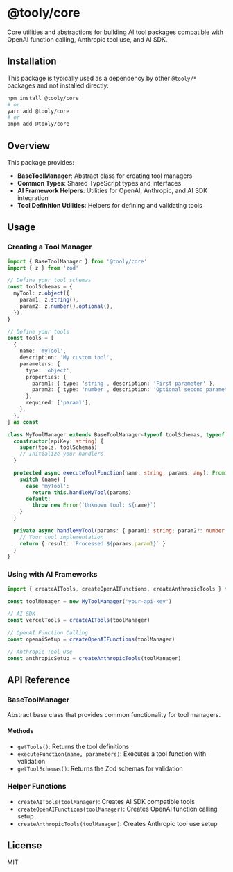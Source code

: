 # @tooly/core

Core utilities and abstractions for building AI tool packages compatible with OpenAI function calling, Anthropic tool use, and AI SDK.

## Installation

This package is typically used as a dependency by other `@tooly/*` packages and not installed directly:

```bash
npm install @tooly/core
# or
yarn add @tooly/core
# or
pnpm add @tooly/core
```

## Overview

This package provides:

- **BaseToolManager**: Abstract class for creating tool managers
- **Common Types**: Shared TypeScript types and interfaces
- **AI Framework Helpers**: Utilities for OpenAI, Anthropic, and AI SDK integration
- **Tool Definition Utilities**: Helpers for defining and validating tools

## Usage

### Creating a Tool Manager

```typescript
import { BaseToolManager } from '@tooly/core'
import { z } from 'zod'

// Define your tool schemas
const toolSchemas = {
  myTool: z.object({
    param1: z.string(),
    param2: z.number().optional(),
  }),
}

// Define your tools
const tools = [
  {
    name: 'myTool',
    description: 'My custom tool',
    parameters: {
      type: 'object',
      properties: {
        param1: { type: 'string', description: 'First parameter' },
        param2: { type: 'number', description: 'Optional second parameter' },
      },
      required: ['param1'],
    },
  },
] as const

class MyToolManager extends BaseToolManager<typeof toolSchemas, typeof tools> {
  constructor(apiKey: string) {
    super(tools, toolSchemas)
    // Initialize your handlers
  }

  protected async executeToolFunction(name: string, params: any): Promise<any> {
    switch (name) {
      case 'myTool':
        return this.handleMyTool(params)
      default:
        throw new Error(`Unknown tool: ${name}`)
    }
  }

  private async handleMyTool(params: { param1: string; param2?: number }) {
    // Your tool implementation
    return { result: `Processed ${params.param1}` }
  }
}
```

### Using with AI Frameworks

```typescript
import { createAITools, createOpenAIFunctions, createAnthropicTools } from '@tooly/core'

const toolManager = new MyToolManager('your-api-key')

// AI SDK
const vercelTools = createAITools(toolManager)

// OpenAI Function Calling
const openaiSetup = createOpenAIFunctions(toolManager)

// Anthropic Tool Use
const anthropicSetup = createAnthropicTools(toolManager)
```

## API Reference

### BaseToolManager

Abstract base class that provides common functionality for tool managers.

#### Methods

- `getTools()`: Returns the tool definitions
- `executeFunction(name, parameters)`: Executes a tool function with validation
- `getToolSchemas()`: Returns the Zod schemas for validation

### Helper Functions

- `createAITools(toolManager)`: Creates AI SDK compatible tools
- `createOpenAIFunctions(toolManager)`: Creates OpenAI function calling setup
- `createAnthropicTools(toolManager)`: Creates Anthropic tool use setup

## License

MIT
